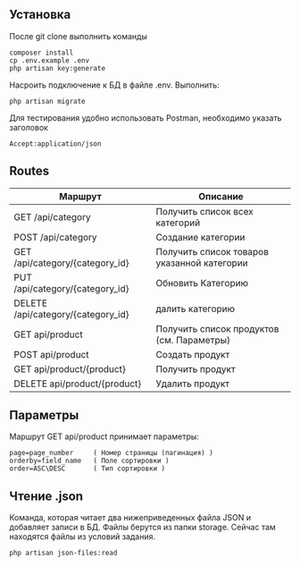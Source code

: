 ## Установка
После git clone выполнить команды
```shell script
composer install
cp .env.example .env
php artisan key:generate
```
Насроить подключение к БД в файле .env. Выполнить:
```shell script
php artisan migrate
```
Для тестирования удобно использовать Postman, необходимо указать заголовок 
```http request
Accept:application/json
```
## Routes 
Маршрут  | Описание
----------------|----------------------
GET /api/category       | Получить список всех категорий 
POST  /api/category     | Создание категории
GET  /api/category/{category_id}   | Получить список товаров указанной категории
PUT /api/category/{category_id}      | Обновить Категорию
DELETE /api/category/{category_id}  | далить категорию
GET api/product | Получить список продуктов (см. Параметры) 
POST api/product    | Создать продукт
GET api/product/{product}   | Получить продукт
DELETE api/product/{product}     | Удалить продукт

## Параметры
Маршрут GET api/product принимает параметры:
```http request
page=page_number     ( Номер страницы (пагинация) )
orderby=field_name   ( Поле сортировки )
order=ASC\DESC       ( Тип сортировки )
```
## Чтение .json
Команда, которая читает два нижеприведенных файла JSON и добавляет записи в БД.
Файлы берутся из папки storage.
Сейчас там находятся файлы из условий задания.
```shell script
php artisan json-files:read
```
